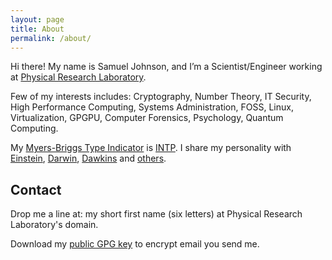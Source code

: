```yaml
---
layout: page
title: About
permalink: /about/
---
```


Hi there! My name is Samuel Johnson, and I’m a Scientist/Engineer working at [Physical Research Laboratory](http://www.isro.gov.in/isrocentres/prl.aspx).

Few of my interests includes: Cryptography, Number Theory, IT Security, High Performance Computing, Systems Administration, FOSS, Linux, Virtualization, GPGPU, Computer Forensics, Psychology, Quantum Computing.

My [Myers-Briggs Type Indicator](https://en.wikipedia.org/wiki/Myers-Briggs_Type_Indicator) is [INTP](http://www.personalitypage.com/INTP.html). I share my personality with [Einstein](https://en.wikipedia.org/wiki/Albert_Einstein), [Darwin](https://en.wikipedia.org/wiki/Charles_Darwin), [Dawkins](https://en.wikipedia.org/wiki/Richard_Dawkins) and [others](http://www.celebritytypes.com/intp.php).

## Contact

Drop me a line at: my short first name (six letters) at Physical Research Laboratory's domain.

Download my [public GPG key](https://raw.github.com/samueljohnson/samueljohnson.github.com/master/Public.asc) to encrypt email you send me.
